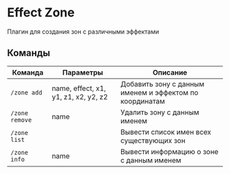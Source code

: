 # Effect Zone

Плагин для создания зон с различными эффектами

## Команды

| Команда        | Параметры                            | Описание                                                |
|----------------|--------------------------------------|---------------------------------------------------------|
| `/zone add`    | name, effect, x1, y1, z1, x2, y2, z2 | Добавить зону с данным именем и эффектом по координатам |
| `/zone remove` | name                                 | Удалить зону с данным именем                            |
| `/zone list`   |                                      | Вывести список имен всех существующих зон               |
| `/zone info`   | name                                 | Вывести информацию о зоне с данным именем               |